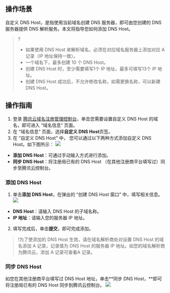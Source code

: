 ﻿
## 操作场景
自定义 DNS Host，是指使用当前域名创建 DNS 服务器，即可由您创建的 DNS 服务器提供 DNS 解析服务。本文将指导您如何添加 DNS Host。

>?
>- 如果使用 DNS Host 来解析域名，必须在对应域名服务器上添加对应 A 记录（IP 地址保持一致）。
>- 一个域名下，最多创建 10 个 DNS Host。
>- 创建 DNS Host 时，至少需要填写1个 IP 地址，最多可填写13个 IP 地址。
>- 创建 DNS Host 成功后，不允许修改名称，如需更换名称，可以新建 DNS Host。


## 操作指南
1. 登录 [腾讯云域名注册管理控制台](https://console.cloud.tencent.com/domain)，单击您需要设置自定义 DNS Host 的域名，即可进入 “域名信息” 页面。
2. 在 “域名信息” 页面，选择**自定义 DNS Host**页签。
3. 在 “自定义 DNS Host” 中， 您可以通过以下两种方式添加自定义 DNS Host。如下图所示：
![](https://main.qcloudimg.com/raw/c6ac5a3090919bd81c9d0dfef4719cf9.png)
 - **添加 DNS Host**：可通过手动输入方式进行添加。
 - **同步 DNS Host**：将注册局已有的 DNS Host （在其他注册商平台填写过）同步至腾讯云控制台。

### 添加 DNS Host
1. 单击**添加 DNS Host**，在弹出的 “创建 DNS Host 窗口” 中，填写相关信息。
![](https://main.qcloudimg.com/raw/7e73f40ef884485831b46a0a7cfdaaa2.png)
 - **DNS Host**：请输入 DNS Host 的子域名称。
 - **IP 地址**：请输入您的服务器 IP 地址。
2. 填写完成后，单击**提交**，即可完成添加。
>!为了使添加的 DNS Host 生效，请在域名解析商处对设置 DNS Host 的域名添加 A 记录，记录值为 DNS Host 的服务器 IP 地址。如您的域名解析商为腾讯云，添加 A 记录可查看A 记录。

### 同步 DNS Host
如您在其他注册商平台填写过 DNS Host 地址，单击**同步 DNS Host，**即可将注册局已有的 DNS Host 同步到腾讯云控制台。
![](https://main.qcloudimg.com/raw/a0fea451386a96eaf5916cc445b935c7.png)
